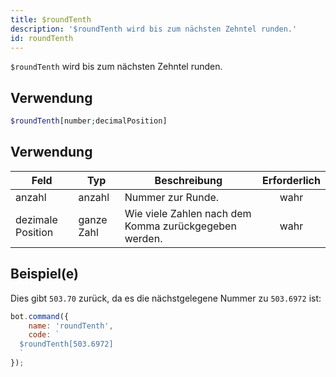 ```yaml
---
title: $roundTenth
description: '$roundTenth wird bis zum nächsten Zehntel runden.'
id: roundTenth
---
```


`$roundTenth` wird bis zum nächsten Zehntel runden.

## Verwendung

```php
$roundTenth[number;decimalPosition]
```

## Verwendung

| Feld              | Typ        | Beschreibung                                          | Erforderlich |
| ----------------- | ---------- | ----------------------------------------------------- |:------------:|
| anzahl            | anzahl     | Nummer zur Runde.                                     |     wahr     |
| dezimale Position | ganze Zahl | Wie viele Zahlen nach dem Komma zurückgegeben werden. |     wahr     |

## Beispiel(e)

Dies gibt `503.70` zurück, da es die nächstgelegene Nummer zu `503.6972` ist:

```javascript
bot.command({
    name: 'roundTenth',
    code: `
  $roundTenth[503.6972]
  `
});
```